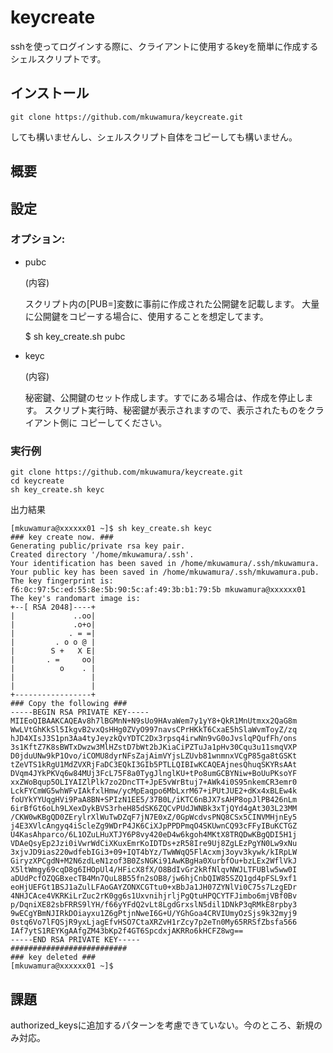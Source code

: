 # keycreate

sshを使ってログインする際に、クライアントに使用するkeyを簡単に作成するシェルスクリプトです。

## インストール

    git clone https://github.com/mkuwamura/keycreate.git

しても構いませんし、シェルスクリプト自体をコピーしても構いません。

## 概要


## 設定
### オプション:

+ pubc


    (内容)
    
    スクリプト内の[PUB=]変数に事前に作成された公開鍵を記載します。
    大量に公開鍵をコピーする場合に、使用することを想定してます。

    $ sh key_create.sh pubc

+ keyc


    (内容)
    
    秘密鍵、公開鍵のセット作成します。すでにある場合は、作成を停止します。
    スクリプト実行時、秘密鍵が表示されますので、表示されたものをクライアント側に
    コピーしてください。

    

### 実行例

    git clone https://github.com/mkuwamura/keycreate.git
    cd keycreate
    sh key_create.sh keyc

出力結果



    [mkuwamura@xxxxxx01 ~]$ sh key_create.sh keyc
    ### key create now. ###
    Generating public/private rsa key pair.
    Created directory '/home/mkuwamura/.ssh'.
    Your identification has been saved in /home/mkuwamura/.ssh/mkuwamura.
    Your public key has been saved in /home/mkuwamura/.ssh/mkuwamura.pub.
    The key fingerprint is:
    f6:0c:97:5c:ed:55:8e:5b:90:5c:af:49:3b:b1:79:5b mkuwamura@xxxxxx01
    The key's randomart image is:
    +--[ RSA 2048]----+
    |             ..oo|
    |             .o+o|
    |            . = =|
    |         . o o @ |
    |        S +   X E|
    |       . =     oo|
    |          o    . |
    |                 |
    |                 |
    +-----------------+
    ### Copy the following ###
    -----BEGIN RSA PRIVATE KEY-----
    MIIEoQIBAAKCAQEAv8h7lBGMnN+N9sUo9HAvaWem7y1yY8+QkR1MnUtmxx2QaG8m
    WwLVtGhKkSl5IkgvB2vxQsHHg0ZVyO997navsCPrHKkT6CxaE5hSlaWvmToyZ/zq
    hJD4XIsJ3S1pn3Aa4tyJeyzkQvYDTC2Dx3rpsq4irwNn9vG0oJvslqPQufFh/ons
    3s1KftZ7K8sBWTxDwzw3MlHZstD7bWt2bJKiaCiPZTuJa1pHv30Cqu3u11smqVXP
    D0jduUNw9kP1Ovo/iCOMU8dyrNFsZajAimVYjsLZUvb81wnmnxVCgP85ga8tGSKt
    tZeVTS1kRgU1MdZVXRjFaDC3EQkI3GIb5PTLLQIBIwKCAQEAjnesQhuqSKYRsAAt
    DVqm4JYkPKVq6w84MUj3FcL75F8a0TygJlnglKU+tPo8umGCBYNiw+BoUuPKsoYF
    xxZWoBqup5OLIYAIZlPlk7zo2DncTT+JpE5vWrBtuj7+AWk4i0S95nkemCR3emr0
    LckFYCmWG5whWFvIAkfxlHmw/ycMpEaqpo6MbLxrM67+iPUtJUE2+dKx4xBLEw4k
    foUYkYYUqgHVi9PaA8BN+SPIzN1EE5/37B0L/iKTC6nBJX7sAHP8opJlPB426nLm
    6irBfGt6oLh9LXexDykBVS3rheH85dSK6ZQCvPUdJWNBk3xTjQYd4gAt303L23MM
    /CKW0wKBgQD0ZErylrXlWuTwDZqF7jN7E0xZ/0GpWcdvsPNQ8CSx5CINVMHjnEy5
    j4E3XVlcAngyq4iScleZg9WDrP4JK6CiXJpPPDPmqO4SKUwnCQ93cFFyIBuKCTGZ
    U4KasAhparco/6L1OZuLHuXTJY6P8vy420eD4w6kgoh4MKtX8TRQDwKBgQDI5H1j
    VDAeQsyEp2Jzi0iVwrWdCiXKuxEmrKoIDTDs+zR58Ire9Uj8ZgLEzPgYN0Lw9xNu
    3xjvJD9ias220wdfebIGi3+09+IQT4bYz/TwWWqQ5FlAcxmj3oyv3kywk/kIRpLW
    GiryzXPCgdN+M2N6zdLeN1zof3B0ZsNGKi91AwKBgHa0XurbfOu+bzLEx2WflVkJ
    X5ltWmgy69cqD8g6IHOpUl4/HFicX8fX/O8BdIvGr2kRfNlqvNWJLTFUBlw5ww0I
    aDUdPcfOZQGBxecTB4Mn7QuL8B55fn2sOB8/jw6hjCnbQIW85SZQ1gd4pFSL9xf1
    eoHjUEFGt1BSJ1aZulLFAoGAYZONXCGTtu0+xBbJa1JH07ZYNlVi0C75s7LzgEDr
    4NHJCAce4VKRKiLrZuc2rK0gg6s1UxvnihjrljPgQtuHPQCYTFJimbo6mjVBf0Bv
    p/DqniXE82sbFRRS9lYH/f66yYFdQ2vLt8LgdGrxslN5dil1DNkP3qRMkE8rpby3
    9wECgYBmNJIRkDOiayxu1Z6gPtjnNweI6G+U/YGhGoa4CRVIUmyOzSjs9k32myj9
    0stq6Vo7lFQSjR9yxLjagEfvHSO7CtaXRZvH1rZcy7p2eTn0My65RRSfZbsfa566
    IAf7ytS1REYKgAAfgZM43bKp2f4GT6SpcdxjAKRRo6kHCFZ8wg==
    -----END RSA PRIVATE KEY-----
    ##########################
    ### key deleted ###
    [mkuwamura@xxxxxx01 ~]$
    
## 課題

authorized_keysに追加するパターンを考慮できていない。今のところ、新規のみ対応。
